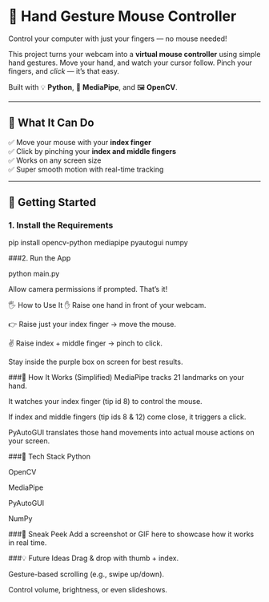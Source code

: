 # 👋 Hand Gesture Mouse Controller

Control your computer with just your fingers — no mouse needed!

This project turns your webcam into a **virtual mouse controller** using simple hand gestures. Move your hand, and watch your cursor follow. Pinch your fingers, and *click* — it’s that easy.

Built with 💡 **Python**, 🎯 **MediaPipe**, and 🖼 **OpenCV**.

---

## 🎥 What It Can Do

✅ Move your mouse with your **index finger**  
✅ Click by pinching your **index and middle fingers**  
✅ Works on any screen size  
✅ Super smooth motion with real-time tracking

---

## 🚀 Getting Started

### 1. Install the Requirements


pip install opencv-python mediapipe pyautogui numpy




###2. Run the App

python main.py


Allow camera permissions if prompted. That’s it!



🖐 How to Use It
✋ Raise one hand in front of your webcam.

👉 Raise just your index finger → move the mouse.

✌️ Raise index + middle finger → pinch to click.

Stay inside the purple box on screen for best results.

###🧠 How It Works (Simplified)
MediaPipe tracks 21 landmarks on your hand.

It watches your index finger (tip id 8) to control the mouse.

If index and middle fingers (tip ids 8 & 12) come close, it triggers a click.

PyAutoGUI translates those hand movements into actual mouse actions on your screen.

###🧰 Tech Stack
Python

OpenCV

MediaPipe

PyAutoGUI

NumPy

###📸 Sneak Peek
Add a screenshot or GIF here to showcase how it works in real time.

###💡 Future Ideas
Drag & drop with thumb + index.

Gesture-based scrolling (e.g., swipe up/down).

Control volume, brightness, or even slideshows.
